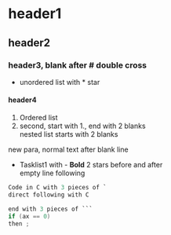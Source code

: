 # header1  
## header2
### header3, blank after # double cross  
* unordered list with * star
#### header4
1. Ordered list
1. second, start with 1., end with 2 blanks  
  nested list starts with 2 blanks  

new para, normal text after blank line
- Tasklist1 with -
**Bold** 2 stars before and after  
empty line following

```C 
Code in C with 3 pieces of `
direct following with C

end with 3 pieces of ```  
if (ax == 0)
then ;
```
